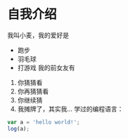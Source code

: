 # 自我介绍
我叫小麦，我的爱好是
* 跑步
* 羽毛球
* 打游戏
我的前女友有
1. 你猜猜看
2. 你再猜猜看
3. 你继续猜
4. 我摊牌了，其实我...
学过的编程语言：
```javascript
var a = 'hello world!';
log(a);
```